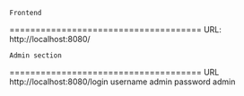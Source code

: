     Frontend
=====================================
URL: http://localhost:8080/

    Admin section
=====================================
URL http://localhost:8080/login
username admin
password admin